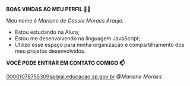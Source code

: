 **BOAS VINDAS AO MEU PERFIL 💙💙**

Meu nome é *Mariane de Cassia Moraes Araujo.*

- Estou estudando na Alura;
- Estou me desenvolvendo na linguagem JavaScript;
- Utilizo esse espaço para minha organização e compartilhamento dos meu projetos desenvolvidos.

**VOCÊ PODE ENTRAR EM CONTATO COMIGO 📫**

00001078755309sp@al.educacao.sp.gov.br
   *@Mariane Moraes*
